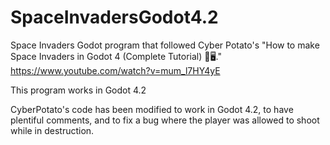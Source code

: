# SpaceInvadersGodot4.2
Space Invaders Godot program that followed Cyber Potato's "How to make Space Invaders in Godot 4 (Complete Tutorial) 👾🖥️." 
https://www.youtube.com/watch?v=mum_l7HY4yE

This program works in Godot 4.2

CyberPotato's code has been modified to work in Godot 4.2, to have plentiful comments, and to fix a bug where the player was allowed to shoot while in destruction.
